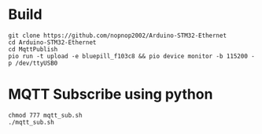 # Build
```
git clone https://github.com/nopnop2002/Arduino-STM32-Ethernet
cd Arduino-STM32-Ethernet
cd MqttPublish
pio run -t upload -e bluepill_f103c8 && pio device monitor -b 115200 -p /dev/ttyUSB0
```

# MQTT Subscribe using python
```
chmod 777 mqtt_sub.sh
./mqtt_sub.sh
```
